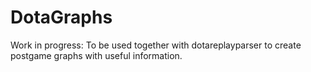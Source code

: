 # DotaGraphs
Work in progress:
To be used together with dotareplayparser to create postgame graphs with useful information.
